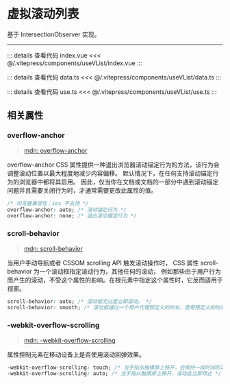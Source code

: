 <script lang="ts" setup>
    import VList from '../.vitepress/components/useVList/index.vue'
</script>

# 虚拟滚动列表

基于 IntersectionObserver 实现。

---

<ClientOnly>
<VList />
</ClientOnly>

::: details 查看代码 index.vue
<<< @/.vitepress/components/useVList/index.vue
:::

::: details 查看代码 data.ts
<<< @/.vitepress/components/useVList/data.ts
:::

::: details 查看代码 use.ts
<<< @/.vitepress/components/useVList/use.ts
:::

## 相关属性

### overflow-anchor

> [mdn: overflow-anchor](https://developer.mozilla.org/zh-CN/docs/Web/CSS/overflow-anchor)

overflow-anchor CSS 属性提供一种退出浏览器滚动锚定行为的方法，该行为会调整滚动位置以最大程度地减少内容偏移。
默认情况下，在任何支持滚动锚定行为的浏览器中都将其启用。
因此，仅当你在文档或文档的一部分中遇到滚动锚定问题并且需要关闭行为时，才通常需要更改此属性的值。

```css
/* 浏览器兼容性：ios 不支持 */
overflow-anchor: auto; /* 滚动锚定行为 */
overflow-anchor: none; /* 退出滚动锚定行为 */
```

### scroll-behavior

> [mdn: scroll-behavior](https://developer.mozilla.org/en-US/docs/Web/CSS/scroll-behavior)

当用户手动导航或者 CSSOM scrolling API 触发滚动操作时，
CSS 属性 scroll-behavior 为一个滚动框指定滚动行为，其他任何的滚动，
例如那些由于用户行为而产生的滚动，不受这个属性的影响。在根元素中指定这个属性时，它反而适用于视窗。

```css
scroll-behavior: auto; /* 滚动框无过度立即滚动。 */
scroll-behavior: smooth; /* 滚动框通过一个用户代理预定义的时长、使用预定义的时间函数，来实现平稳的滚动 */
```

### -webkit-overflow-scrolling

> [mdn: -webkit-overflow-scrolling](https://developer.mozilla.org/zh-CN/docs/Web/CSS/-webkit-overflow-scrolling)

属性控制元素在移动设备上是否使用滚动回弹效果。

```css
-webkit-overflow-scrolling: touch; /* 当手指从触摸屏上移开，会保持一段时间的滚动 */
-webkit-overflow-scrolling: auto; /* 当手指从触摸屏上移开，滚动会立即停止 */
```
